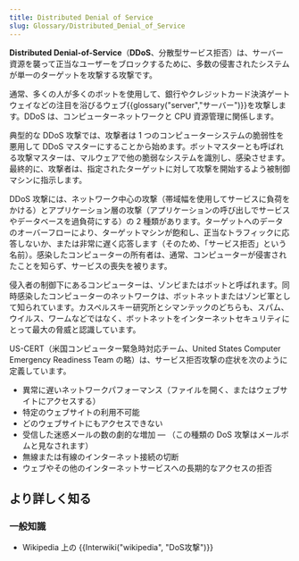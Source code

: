 ```yaml
---
title: Distributed Denial of Service
slug: Glossary/Distributed_Denial_of_Service
---
```

**Distributed Denial-of-Service**（**DDoS**、分散型サービス拒否）は、サーバー資源を襲って正当なユーザーをブロックするために、多数の侵害されたシステムが単一のターゲットを攻撃する攻撃です。

通常、多くの人が多くのボットを使用して、銀行やクレジットカード決済ゲートウェイなどの注目を浴びるウェブ{{glossary("server","サーバー")}}を攻撃します。DDoS は、コンピューターネットワークと CPU 資源管理に関係します。

典型的な DDoS 攻撃では、攻撃者は 1 つのコンピューターシステムの脆弱性を悪用して DDoS マスターにすることから始めます。ボットマスターとも呼ばれる攻撃マスターは、マルウェアで他の脆弱なシステムを識別し、感染させます。最終的に、攻撃者は、指定されたターゲットに対して攻撃を開始するよう被制御マシンに指示します。

DDoS 攻撃には、ネットワーク中心の攻撃（帯域幅を使用してサービスに負荷をかける）とアプリケーション層の攻撃（アプリケーションの呼び出しでサービスやデータベースを過負荷にする）の 2 種類があります。ターゲットへのデータのオーバーフローにより、ターゲットマシンが飽和し、正当なトラフィックに応答しないか、または非常に遅く応答します（そのため、「サービス拒否」という名前）。感染したコンピューターの所有者は、通常、コンピューターが侵害されたことを知らず、サービスの喪失を被ります。

侵入者の制御下にあるコンピューターは、ゾンビまたはボットと呼ばれます。同時感染したコンピューターのネットワークは、ボットネットまたはゾンビ軍として知られています。カスペルスキー研究所とシマンテックのどちらも、スパム、ウイルス、ワームなどではなく、ボットネットをインターネットセキュリティにとって最大の脅威と認識しています。

US-CERT（米国コンピューター緊急時対応チーム、United States Computer Emergency Readiness Team の略）は、サービス拒否攻撃の症状を次のように定義しています。

- 異常に遅いネットワークパフォーマンス（ファイルを開く、またはウェブサイトにアクセスする）
- 特定のウェブサイトの利用不可能
- どのウェブサイトにもアクセスできない
- 受信した迷惑メールの数の劇的な増加 — （この種類の DoS 攻撃はメールボムと見なされます）
- 無線または有線のインターネット接続の切断
- ウェブやその他のインターネットサービスへの長期的なアクセスの拒否

## より詳しく知る

### 一般知識

- Wikipedia 上の {{Interwiki("wikipedia", "DoS攻撃")}}

